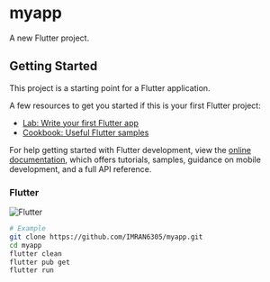 # myapp

A new Flutter project.

## Getting Started

This project is a starting point for a Flutter application.

A few resources to get you started if this is your first Flutter project:

- [Lab: Write your first Flutter app](https://docs.flutter.dev/get-started/codelab)
- [Cookbook: Useful Flutter samples](https://docs.flutter.dev/cookbook)

For help getting started with Flutter development, view the
[online documentation](https://docs.flutter.dev/), which offers tutorials,
samples, guidance on mobile development, and a full API reference.
### __Flutter__ 
![Flutter](https://www.mobilhanem.com/wp-content/uploads/2020/02/flutter.png)

```bash
# Example
git clone https://github.com/IMRAN6305/myapp.git
cd myapp
flutter clean
flutter pub get
flutter run
```


